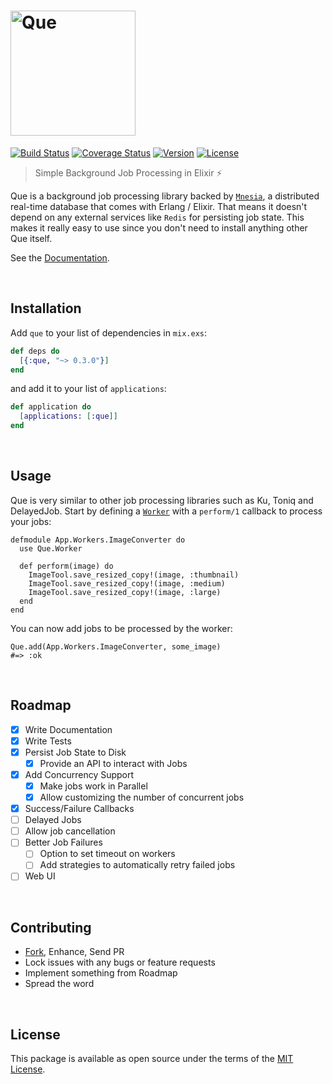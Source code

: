 [<img src='https://i.imgur.com/Eec71eh.png' alt='Que' width='200px' />][docs]
=============================================================================

[![Build Status][shield-travis]][travis-ci]
[![Coverage Status][shield-inch]][docs]
[![Version][shield-version]][hexpm]
[![License][shield-license]][hexpm]

> Simple Background Job Processing in Elixir :zap:

Que is a background job processing library backed by [`Mnesia`][mnesia], a
distributed real-time database that comes with Erlang / Elixir. That means
it doesn't depend on any external services like `Redis` for persisting job
state. This makes it really easy to use since you don't need to install
anything other Que itself.

See the [Documentation][docs].

<br>




## Installation

Add `que` to your list of dependencies in `mix.exs`:

```elixir
def deps do
  [{:que, "~> 0.3.0"}]
end
```

and add it to your list of `applications`:

```elixir
def application do
  [applications: [:que]]
end
```

<br>



## Usage

Que is very similar to other job processing libraries such as Ku, Toniq
and DelayedJob. Start by defining a [`Worker`][docs-worker] with a
`perform/1` callback to process your jobs:

```
defmodule App.Workers.ImageConverter do
  use Que.Worker

  def perform(image) do
    ImageTool.save_resized_copy!(image, :thumbnail)
    ImageTool.save_resized_copy!(image, :medium)
    ImageTool.save_resized_copy!(image, :large)
  end
end
```

You can now add jobs to be processed by the worker:

```
Que.add(App.Workers.ImageConverter, some_image)
#=> :ok
```

<br>




## Roadmap

 - [x] Write Documentation
 - [x] Write Tests
 - [x] Persist Job State to Disk
    - [x] Provide an API to interact with Jobs
 - [x] Add Concurrency Support
    - [x] Make jobs work in Parallel
    - [x] Allow customizing the number of concurrent jobs
 - [x] Success/Failure Callbacks
 - [ ] Delayed Jobs
 - [ ] Allow job cancellation
 - [ ] Better Job Failures
    - [ ] Option to set timeout on workers
    - [ ] Add strategies to automatically retry failed jobs
 - [ ] Web UI

<br>




## Contributing

 - [Fork][github-fork], Enhance, Send PR
 - Lock issues with any bugs or feature requests
 - Implement something from Roadmap
 - Spread the word

<br>




## License

This package is available as open source under the terms of the [MIT License][license].

<br>




  [logo]:             https://i.imgur.com/Eec71eh.png
  [shield-version]:   https://img.shields.io/hexpm/v/que.svg
  [shield-license]:   https://img.shields.io/hexpm/l/que.svg
  [shield-downloads]: https://img.shields.io/hexpm/dt/que.svg
  [shield-travis]:    https://img.shields.io/travis/sheharyarn/que/master.svg
  [shield-inch]:      https://inch-ci.org/github/sheharyarn/que.svg?branch=master

  [travis-ci]:        https://travis-ci.org/sheharyarn/que
  [inch-ci]:          https://inch-ci.org/github/sheharyarn/que

  [license]:          https://opensource.org/licenses/MIT
  [mnesia]:           http://erlang.org/doc/man/mnesia.html

  [hexpm]:            https://hex.pm/packages/que
  [docs]:             https://hexdocs.pm/que
  [docs-worker]:      https://hexdocs.pm/que/Que.Worker.html

  [github-fork]:      https://github.com/sheharyarn/que/fork

